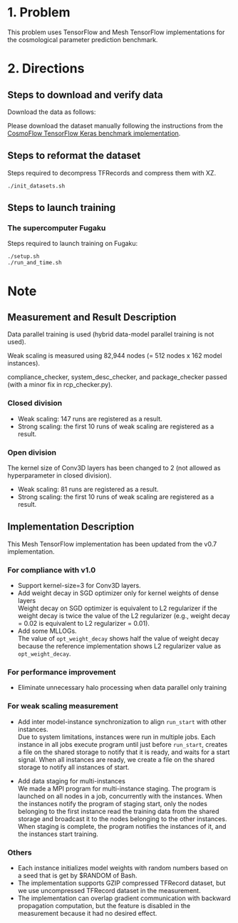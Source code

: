 # 1. Problem

This problem uses TensorFlow and Mesh TensorFlow implementations for the cosmological parameter prediction benchmark.

# 2. Directions
## Steps to download and verify data
Download the data as follows:

Please download the dataset manually following the instructions from the [CosmoFlow TensorFlow Keras benchmark implementation](https://github.com/mlcommons/hpc/tree/main/cosmoflow).

## Steps to reformat the dataset

Steps required to decompress TFRecords and compress them with XZ.

```
./init_datasets.sh
```

## Steps to launch training

### The supercomputer Fugaku
Steps required to launch training on Fugaku:

```
./setup.sh
./run_and_time.sh
```

# Note

## Measurement and Result Description
Data parallel training is used (hybrid data-model parallel training is not used).

Weak scaling is measured using 82,944 nodes (= 512 nodes x 162 model instances).

compliance_checker, system_desc_checker, and package_checker passed (with a minor fix in rcp_checker.py).

### Closed division
- Weak scaling: 147 runs are registered as a result.
- Strong scaling: the first 10 runs of weak scaling are registered as a result.

### Open division
The kernel size of Conv3D layers has been changed to 2 (not allowed as hyperparameter in closed division).
- Weak scaling: 81 runs are registered as a result.
- Strong scaling: the first 10 runs of weak scaling are registered as a result.

## Implementation Description
This Mesh TensorFlow implementation has been updated from the v0.7 implementation.

### For compliance with v1.0
- Support kernel-size=3 for Conv3D layers.
- Add weight decay in SGD optimizer only for kernel weights of dense layers  
  Weight decay on SGD optimizer is equivalent to L2 regularizer if the weight decay is twice the value of the L2 regularizer (e.g., weight decay = 0.02 is equivalent to L2 regularizer = 0.01).
- Add some MLLOGs.  
  The value of `opt_weight_decay` shows half the value of weight decay because the reference implementation shows L2 regularizer value as `opt_weight_decay`.

### For performance improvement
- Eliminate unnecessary halo processing when data parallel only training

### For weak scaling measurement
- Add inter model-instance synchronization to align `run_start` with other instances.  
  Due to system limitations, instances were run in multiple jobs. Each instance in all jobs execute program until just before `run_start`, creates a file on the shared storage to notify that it is ready, and waits for a start signal. When all instances are ready, we create a file on the shared storage to notify all instances of start.

- Add data staging for multi-instances  
  We made a MPI program for multi-instance staging. The program is launched on all nodes in a job, concurrently with the instances. When the instances notify the program of staging start, only the nodes belonging to the first instance read the training data from the shared storage and broadcast it to the nodes belonging to the other instances. When staging is complete, the program notifies the instances of it, and the instances start training.

### Others
- Each instance initializes model weights with random numbers based on a seed that is get by $RANDOM of Bash.
- The implementation supports GZIP compressed TFRecord dataset, but we use uncompressed TFRecord dataset in the measurement.
- The implementation can overlap gradient communication with backward propagation computation, but the feature is disabled in the measurement because it had no desired effect.
